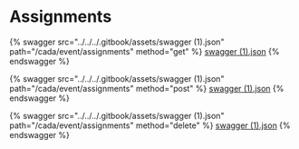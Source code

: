 # Assignments

{% swagger src="../../../.gitbook/assets/swagger (1).json" path="/cada/event/assignments" method="get" %}
[swagger (1).json](<../../../.gitbook/assets/swagger (1).json>)
{% endswagger %}

{% swagger src="../../../.gitbook/assets/swagger (1).json" path="/cada/event/assignments" method="post" %}
[swagger (1).json](<../../../.gitbook/assets/swagger (1).json>)
{% endswagger %}

{% swagger src="../../../.gitbook/assets/swagger (1).json" path="/cada/event/assignments" method="delete" %}
[swagger (1).json](<../../../.gitbook/assets/swagger (1).json>)
{% endswagger %}
